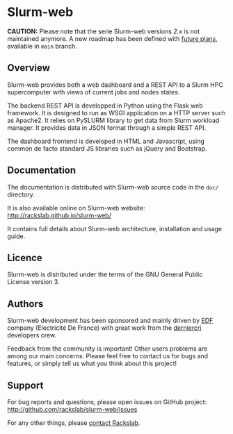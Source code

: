Slurm-web
=========

**CAUTION:** Please note that the serie Slurm-web versions _2.x_ is not
maintained anymore. A new roadmap has been defined with
[future plans](https://github.com/rackslab/slurm-web#plan-for-future),
available in `main` branch.

Overview
--------

Slurm-web provides both a web dashboard and a REST API to a Slurm HPC
supercomputer with views of current jobs and nodes states.

The backend REST API is developped in Python using the Flask web framework. It
is designed to run as WSGI application on a HTTP server such as Apache2. It
relies on PySLURM library to get data from Slurm workload manager. It provides
data in JSON format through a simple REST API.

The dashboard frontend is developed in HTML and Javascript, using common
de facto standard JS libraries such as jQuery and Bootstrap.

Documentation
-------------

The documentation is distributed with Slurm-web source code in the `doc/`
directory.

It is also available online on Slurm-web website:
http://rackslab.github.io/slurm-web/

It contains full details about Slurm-web architecture, installation and usage
guide.

Licence
-------

Slurm-web is distributed under the terms of the GNU General Public License
version 3.

Authors
-------

Slurm-web development has been sponsored and mainly driven by
[EDF](http://edf.fr) company (Electricité De France) with great work from the
[derniercri](http://derniercri.io) developers crew.

Feedback from the community is important! Other users problems are among our
main concerns. Please feel free to contact us for bugs and features, or simply
tell us what you think about this project!

Support
-------

For bug reports and questions, please open issues on GitHub project:
http://github.com/rackslab/slurm-web/issues

For any other things, please [contact Rackslab](https://rackslab.io/en/contact/).
